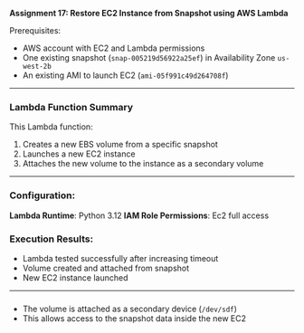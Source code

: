 **Assignment 17: Restore EC2 Instance from Snapshot using AWS Lambda**



 Prerequisites:

* AWS account with EC2 and Lambda permissions
* One existing snapshot (`snap-005219d56922a25ef`) in Availability Zone `us-west-2b`
* An existing AMI to launch EC2 (`ami-05f991c49d264708f`)

---

###  Lambda Function Summary

This Lambda function:

1. Creates a new EBS volume from a specific snapshot
2. Launches a new EC2 instance
3. Attaches the new volume to the instance as a secondary volume

---

###  Configuration:

**Lambda Runtime**: Python 3.12
**IAM Role Permissions**:
Ec2 full access

###  Execution Results:

* Lambda tested successfully after increasing timeout
* Volume created and attached from snapshot
* New EC2 instance launched

---

###

* The volume is attached as a secondary device (`/dev/sdf`)
* This allows access to the snapshot data inside the new EC2


